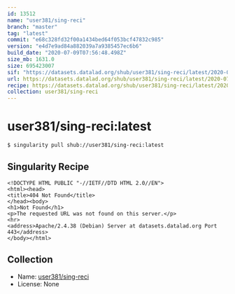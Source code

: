 ```yaml
---
id: 13512
name: "user381/sing-reci"
branch: "master"
tag: "latest"
commit: "e68c328fd32f00a1434bed64f053bcf47832c985"
version: "e4d7e9ad84a882039a7a9385457ec6b6"
build_date: "2020-07-09T07:56:48.498Z"
size_mb: 1631.0
size: 695423007
sif: "https://datasets.datalad.org/shub/user381/sing-reci/latest/2020-07-09-e68c328f-e4d7e9ad/e4d7e9ad84a882039a7a9385457ec6b6.sif"
url: https://datasets.datalad.org/shub/user381/sing-reci/latest/2020-07-09-e68c328f-e4d7e9ad/
recipe: https://datasets.datalad.org/shub/user381/sing-reci/latest/2020-07-09-e68c328f-e4d7e9ad/Singularity
collection: user381/sing-reci
---
```


# user381/sing-reci:latest

```bash
$ singularity pull shub://user381/sing-reci:latest
```

## Singularity Recipe

```singularity
<!DOCTYPE HTML PUBLIC "-//IETF//DTD HTML 2.0//EN">
<html><head>
<title>404 Not Found</title>
</head><body>
<h1>Not Found</h1>
<p>The requested URL was not found on this server.</p>
<hr>
<address>Apache/2.4.38 (Debian) Server at datasets.datalad.org Port 443</address>
</body></html>
```

## Collection

 - Name: [user381/sing-reci](https://github.com/user381/sing-reci)
 - License: None

